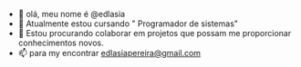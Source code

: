 - 👋 olá, meu nome é @edlasia 
- 🌱 Atualmente estou cursando " Programador de sistemas"
- 💞️ Estou procurando colaborar em projetos que possam me proporcionar conhecimentos novos.
- 📫 para my encontrar  edlasiapereira@gmail.com

<!---
edlasia/edlasia is a ✨ special ✨ repository because its `README.md` (this file) appears on your GitHub profile.
You can click the Preview link to take a look at your changes.
--->
